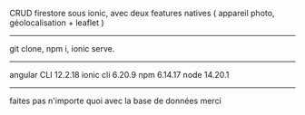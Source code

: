 CRUD firestore sous ionic, avec deux features natives ( appareil photo, géolocalisation + leaflet )

---

git clone, npm i, ionic serve.  

---

angular CLI 12.2.18
ionic cli 6.20.9
npm 6.14.17
node 14.20.1

--- 
faites pas n'importe quoi avec la base de données merci
